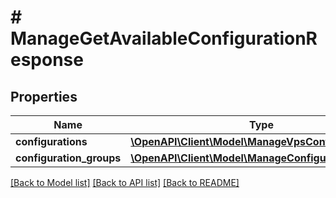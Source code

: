 # # ManageGetAvailableConfigurationResponse

## Properties

Name | Type | Description | Notes
------------ | ------------- | ------------- | -------------
**configurations** | [**\OpenAPI\Client\Model\ManageVpsConfiguration[]**](ManageVpsConfiguration.md) |  | [optional]
**configuration_groups** | [**\OpenAPI\Client\Model\ManageConfigurationGroup[]**](ManageConfigurationGroup.md) |  | [optional]

[[Back to Model list]](../../README.md#models) [[Back to API list]](../../README.md#endpoints) [[Back to README]](../../README.md)
